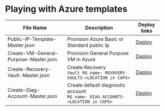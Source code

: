 # Playing with Azure templates

| File Name | Description | Deploy links |
| --------- | ----------- | ----------------- |
| Public-IP-Template-Master.json | Provision Azure Basic or Standard public Ip | <a href="https://portal.azure.com/#create/Microsoft.Template/uri/https%3A%2F%2Fraw.githubusercontent.com%2Fjozef-hasaralejko%2Fazure%2Foms-extension%2FCreate-PublicIP-Master.json" target="_blank">Deploy</a> |
| Create-VM-General-Purpose-Master.json | Provision General Purpose VM in Azure | <a href="https://portal.azure.com/#create/Microsoft.Template/uri/https%3A%2F%2Fraw.githubusercontent.com%2Fjozef-hasaralejko%2Fazure%2Foms-extension%2FCreate-VM-General-Purpose-Master.json" target="_blank">Deploy</a> |
| Create-Recovery-Vault-Master.json | Create Recovery </br> ```Vault RG name: REVOVERY-VAULTS-<LOCATION in CAPS>``` | <a href="https://portal.azure.com/#create/Microsoft.Template/uri/https%3A%2F%2Fraw.githubusercontent.com%2Fjozef-hasaralejko%2Fazure%2Foms-extension%2FCreate-Recovery-Vault-Master.json" target="_blank">Deploy</a> |
| Create-Diag-Account-Master.json | Create default diagnostic account </br> ```RG name: DIAG-ACCOUNTS-<LOCATION in CAPS>``` | <a href="https://portal.azure.com/#create/Microsoft.Template/uri/https%3A%2F%2Fraw.githubusercontent.com%2Fjozef-hasaralejko%2Fazure%2Foms-extension%2FCreate-Diag-Account-Master.json" target="_blank">Deploy</a>